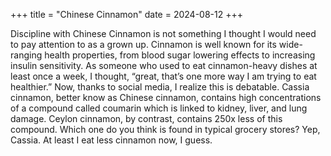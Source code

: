 +++
title = "Chinese Cinnamon"
date = 2024-08-12
+++

Discipline with Chinese Cinnamon is not something I thought I would need to pay attention to as a grown up. Cinnamon is well known for its wide-ranging health properties, from blood sugar lowering effects to increasing insulin sensitivity. As someone who used to eat cinnamon-heavy dishes at least once a week, I thought, “great, that’s one more way I am trying to eat healthier.” Now, thanks to social media, I realize this is debatable. Cassia cinnamon, better know as Chinese cinnamon, contains high concentrations of a compound called coumarin which is linked to kidney, liver, and lung damage. Ceylon cinnamon, by contrast, contains 250x less of this compound. Which one do you think is found in typical grocery stores? Yep, Cassia. At least I eat less cinnamon now, I guess.
